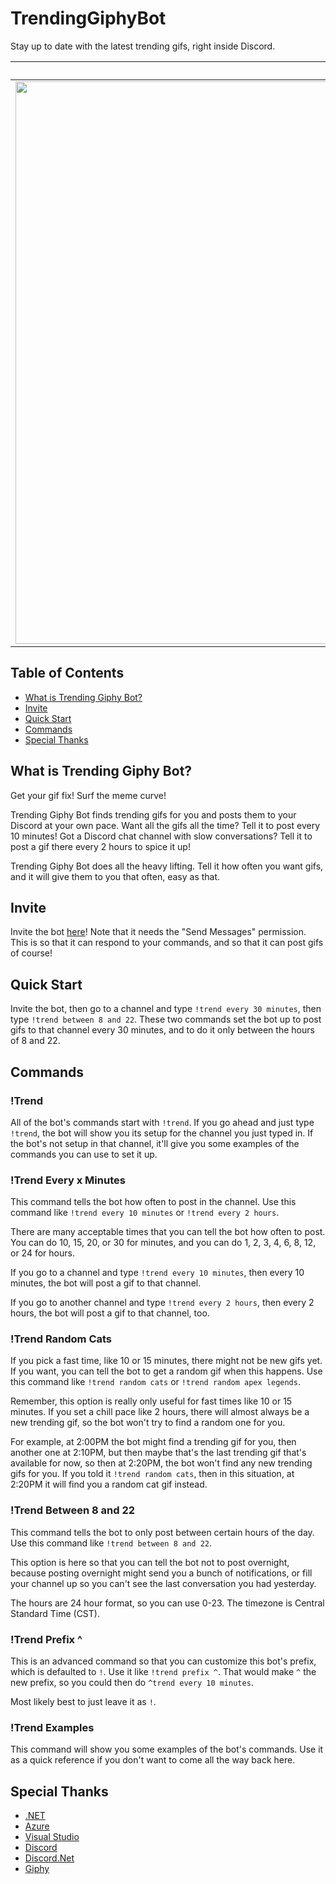 # TrendingGiphyBot
Stay up to date with the latest trending gifs, right inside Discord.

&nbsp;|&nbsp;
-|-
<img src="https://discordapp.com/assets/fc0b01fe10a0b8c602fb0106d8189d9b.png" width="900px" />|<img src="https://media1.giphy.com/media/3o6gbbuLW76jkt8vIc/giphy.gif" width="900px" />

## Table of Contents

- [What is Trending Giphy Bot?](https://github.com/mosentok/TrendingGiphyBot#what-is-trending-giphy-bot)
- [Invite](https://github.com/mosentok/TrendingGiphyBot#invite)
- [Quick Start](https://github.com/mosentok/TrendingGiphyBot#quick-start)
- [Commands](https://github.com/mosentok/TrendingGiphyBot#commands)
- [Special Thanks](https://github.com/mosentok/TrendingGiphyBot#special-thanks)

## What is Trending Giphy Bot?

Get your gif fix! Surf the meme curve!

Trending Giphy Bot finds trending gifs for you and posts them to your Discord at your own pace. Want all the gifs all the time? Tell it to post every 10 minutes! Got a Discord chat channel with slow conversations? Tell it to post a gif there every 2 hours to spice it up!

Trending Giphy Bot does all the heavy lifting. Tell it how often you want gifs, and it will give them to you that often, easy as that.

## Invite

Invite the bot [here](https://discordapp.com/oauth2/authorize?client_id=333392663061463040&scope=bot&permissions=2048)! Note that it needs the "Send Messages" permission. This is so that it can respond to your commands, and so that it can post gifs of course!

## Quick Start

Invite the bot, then go to a channel and type `!trend every 30 minutes`, then type `!trend between 8 and 22`. These two commands set the bot up to post gifs to that channel every 30 minutes, and to do it only between the hours of 8 and 22.

## Commands

### !Trend

All of the bot's commands start with `!trend`. If you go ahead and just type `!trend`, the bot will show you its setup for the channel you just typed in. If the bot's not setup in that channel, it'll give you some examples of the commands you can use to set it up.

### !Trend Every x Minutes

This command tells the bot how often to post in the channel. Use this command like `!trend every 10 minutes` or `!trend every 2 hours`.

There are many acceptable times that you can tell the bot how often to post. You can do 10, 15, 20, or 30 for minutes, and you can do 1, 2, 3, 4, 6, 8, 12, or 24 for hours.

If you go to a channel and type `!trend every 10 minutes`, then every 10 minutes, the bot will post a gif to that channel.

If you go to another channel and type `!trend every 2 hours`, then every 2 hours, the bot will post a gif to that channel, too.

### !Trend Random Cats

If you pick a fast time, like 10 or 15 minutes, there might not be new gifs yet. If you want, you can tell the bot to get a random gif when this happens. Use this command like `!trend random cats` or `!trend random apex legends`.

Remember, this option is really only useful for fast times like 10 or 15 minutes. If you set a chill pace like 2 hours, there will almost always be a new trending gif, so the bot won't try to find a random one for you.

For example, at 2:00PM the bot might find a trending gif for you, then another one at 2:10PM, but then maybe that's the last trending gif that's available for now, so then at 2:20PM, the bot won't find any new trending gifs for you. If you told it `!trend random cats`, then in this situation, at 2:20PM it will find you a random cat gif instead.

### !Trend Between 8 and 22

This command tells the bot to only post between certain hours of the day. Use this command like `!trend between 8 and 22`.

This option is here so that you can tell the bot not to post overnight, because posting overnight might send you a bunch of notifications, or fill your channel up so you can't see the last conversation you had yesterday.

The hours are 24 hour format, so you can use 0-23. The timezone is Central Standard Time (CST).

### !Trend Prefix ^

This is an advanced command so that you can customize this bot's prefix, which is defaulted to `!`. Use it like `!trend prefix ^`. That would make `^` the new prefix, so you could then do `^trend every 10 minutes`.

Most likely best to just leave it as `!`.

### !Trend Examples

This command will show you some examples of the bot's commands. Use it as a quick reference if you don't want to come all the way back here.

## Special Thanks

- [.NET](https://dotnet.microsoft.com)
- [Azure](https://azure.microsoft.com/en-us)
- [Visual Studio](https://www.visualstudio.com)
- [Discord](https://discordapp.com)
- [Discord.Net](https://github.com/RogueException/Discord.Net)
- [Giphy](https://giphy.com)
